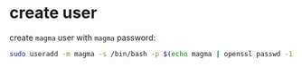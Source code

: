 # create user

create `magma` user with `magma` password:
```bash
sudo useradd -m magma -s /bin/bash -p $(echo magma | openssl passwd -1 -stdin)
```

